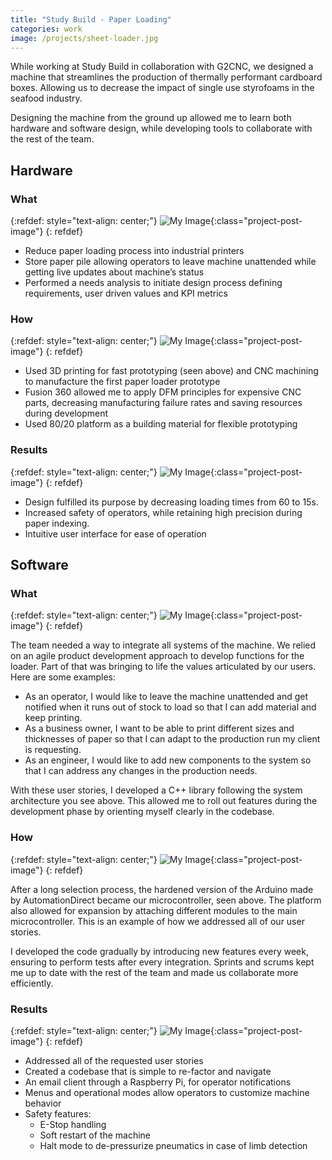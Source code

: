 ```yaml
---
title: "Study Build - Paper Loading"
categories: work
image: /projects/sheet-loader.jpg
---
```


While working at Study Build in collaboration with G2CNC, we designed a machine that streamlines the production of thermally performant cardboard boxes. Allowing us to decrease the impact of single use styrofoams in the seafood industry.

Designing the machine from the ground up allowed me to learn both hardware and software design, while developing tools to collaborate with the rest of the team.

## Hardware

### What

{:refdef: style="text-align: center;"}
![My Image](/images/projects/sheet-loader-CAD.jpg){:class="project-post-image"}
{: refdef}

- Reduce paper loading process into industrial printers
- Store paper pile allowing operators to leave machine unattended while getting live updates about machine’s status
- Performed a needs analysis to initiate design process defining requirements, user driven values and KPI metrics

### How

{:refdef: style="text-align: center;"}
![My Image](/images/projects/sheet-loader-closeup.jpg){:class="project-post-image"}
{: refdef}

- Used 3D printing for fast prototyping (seen above) and CNC machining to manufacture the first paper loader prototype
- Fusion 360 allowed me to apply DFM principles for expensive CNC parts, decreasing manufacturing failure rates and saving resources during development
- Used 80/20 platform as a building material for flexible prototyping

### Results

{:refdef: style="text-align: center;"}
![My Image](/images/projects/sheet-loader.jpg){:class="project-post-image"}
{: refdef}

- Design fulfilled its purpose by decreasing loading times from 60 to 15s.
- Increased safety of operators, while retaining high precision during paper indexing.
- Intuitive user interface for ease of operation

## Software

### What

{:refdef: style="text-align: center;"}
![My Image](/images/projects/sheet-loader-software-base.png){:class="project-post-image"}
{: refdef}

The team needed a way to integrate all systems of the machine. We relied on an agile product development approach to develop functions for the loader. Part of that was bringing to life the values articulated by our users. Here are some examples:

- As an operator, I would like to leave the machine unattended and get notified when it runs out of stock to load so that I can add material and keep printing.
- As a business owner, I want to be able to print different sizes and thicknesses of paper so that I can adapt to the production run my client is requesting.
- As an engineer, I would like to add new components to the system so that I can address any changes in the production needs.

With these user stories, I developed a C++ library following the system architecture you see above. This allowed me to roll out features during the development phase by orienting myself clearly in the codebase.

### How

{:refdef: style="text-align: center;"}
![My Image](/images/projects/sheet-loader-P1AM.jpg){:class="project-post-image"}
{: refdef}

After a long selection process, the hardened version of the Arduino made by AutomationDirect became our microcontroller, seen above. The platform also allowed for expansion by attaching different modules to the main microcontroller. This is an example of how we addressed all of our user stories.

I developed the code gradually by introducing new features every week, ensuring to perform tests after every integration. Sprints and scrums kept me up to date with the rest of the team and made us collaborate more efficiently.

### Results

{:refdef: style="text-align: center;"}
![My Image](/images/projects/sheet-loader-gantry-extend-code.png){:class="project-post-image"}
{: refdef}

- Addressed all of the requested user stories
- Created a codebase that is simple to re-factor and navigate
- An email client through a Raspberry Pi, for operator notifications
- Menus and operational modes allow operators to customize machine behavior
- Safety features:
  - E-Stop handling
  - Soft restart of the machine
  - Halt mode to de-pressurize pneumatics in case of limb detection
